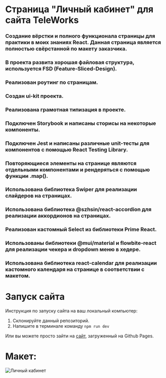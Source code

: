 # Страница "Личный кабинет" для сайта TeleWorks
### Создание вёрстки и полного функционала страницы для практики в моих знаниях React. Данная страница является полностью свёрстанной по макету заказчика. 
### В проекта развита хорошая файловая структура, используется FSD (Feature-Sliced-Design).
### Реализован роутинг по страницам.
### Создан ui-kit проекта.
### Реализована грамотная типизация в проекте.
### Подключен Storybook и написаны сторисы на некоторые компоненты.
### Подключен Jest и написаны различные unit-тесты для компонентов с помощью React Testing Library.
### Повторяющиеся элементы на странице являются отдельными компонентами и рендеряться с помощью функции .map().
### Использована библиотека Swiper для реализации слайдеров на страницах.
### Использована библиотека @szhsin/react-accordion для реализации аккордионов на страницах.
### Реализован кастомный Select из библиотеки Prime React.
### Использованы библиотеки @mui/material и flowbite-react для реализации чекера и dropdown меню в хедере.
### Использована библиотека react-calendar для реализации кастомного календаря на странице в соответствии с макетом.


# Запуск сайта
Инструкция по запуску сайта на ваш локальный компьютер:
   1. Склонируйте данный репозиторий.
   2. Напишите в терминале команду ```npm run dev```
   
Или вы можете просто зайти на [сайт](kriswis.github.io/TeleWorks/), загруженный на Github Pages.

# Макет:
![Личный кабинет](https://github.com/KrisWis/TeleWorks/assets/94256853/feae6120-4b47-49c0-922b-26ac15a45109)


